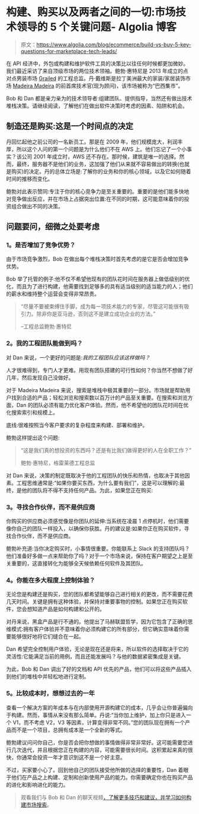 # 构建、购买以及两者之间的一切:市场技术领导的 5 个关键问题- Algolia 博客

> 原文：<https://www.algolia.com/blog/ecommerce/build-vs-buy-5-key-questions-for-marketplace-tech-leads/>

在 API 经济中，外包或构建和维护软件工具的决策比以往任何时候都更加微妙。我们最近采访了来自顶级市场的两位技术领袖。鲍勃·惠特尼是 2013 年成立的点对点男装市场 [Grailed](https://www.grailed.com/) 的工程总监。丹·戴维斯是拉丁美洲最大的家装/家居装饰市场 [Madeira Madeira](https://www.madeiramadeira.com.br/) 的前首席技术官(现为顾问)，该市场被称为“巴西集市”。

Bob 和 Dan 都是亲力亲为的技术领导者:组建团队、提供指导，当然还有做出技术堆栈决策。请继续阅读，了解他们在做出软件决策时考虑的因素、陷阱和机会。

## [](#build-or-buy-it%e2%80%99s-a-point-of-time-decision)制造还是购买:这是一个时间点的决定

丹回忆起他之前公司的一名新员工。那是在 2009 年，他们规模庞大，利润丰厚，所以这个人问的第一个问题是为什么他们不在 AWS 上。他们忘记了一个小事实？该公司 2001 年成立时，AWS 还不存在。那时候，建筑是唯一的选择。然而，最终，服务器不是他们的业务，这加强了他们从来就不容易做出的转换(也就是购买)的决定。丹的总体立场是:了解你的业务和你的核心领域，以及它如何随着时间的推移而变化。

鲍勃对此表示赞同:专注于你的核心竞争力是至关重要的。重要的是他们能多快地对竞争做出反应，并在市场上占据突出位置:在不同的时期，这可能意味着你的投资组合做出不同的决策。

## [](#questions-to-ask-nuances-to-consider)问题要问，细微之处要考虑

### [](#1-is-it-adding-a-competitive-advantage)1。是否增加了竞争优势？

由于市场竞争激烈，Bob 在做出每个堆栈决策时首先考虑的是它是否会增加竞争优势。

Bob 举了托管的例子:他不仅不希望他现有的团队花时间在服务器上做低级别的优化，而且为了进行构建，他需要找到足够多的具有适当级别的适当能力的人；他们的薪水和维持整个运营会变得非常昂贵。

> “尽量不要被束缚住手脚，成为每一项技术能力的专家，尽管这可能很有吸引力。除非你是亚马逊，否则这不是建立成功企业的方法。”
> 
> –工程总监鲍勃·惠特尼

### [](#2-can-my-engineering-team-do-this)2。我的工程团队能做到吗？

对 Dan 来说，一个更好的问题是:*我的工程团队应该这样做吗？*

人才很难得到，专门人才更难。用现有团队搭建的可行性如何？你当然不想做了好几年，然后发现自己没做好。

对于 Madeira Madeira 来说，搜索是堆栈中极其重要的一部分。市场就是帮助用户找到合适的产品；轻松浏览和搜索数以百万计的产品至关重要。在搜索和浏览方面，Dan 的团队必须有能力优化客户体验。然而，他不希望他的团队花时间在优化搜索索引和规模上。

底线:很难按照当今客户要求的复杂程度来构建、部署和维护。

鲍勃这样提出这个问题:

> “这是我们真的想投资的东西吗？还是有比我们做得更好的人在全职工作？”
> 
> 鲍勃·惠特尼，格雷莱德工程总监

对 Dan 来说，决策的制定既取决于他的工程团队的快乐和热情，也取决于其他因素。工程思维通常是:“如果你要买东西，为什么要有我们”，这是可以理解的:最终，是他的团队将不得不支持任何产品。为此，如果您正在购买:

### [](#3-find-partners-not-vendors)3。寻找合作伙伴，而不是供应商

你购买的供应商必须感觉像是你团队的延伸:当系统在凌晨 1 点停机时，他们需要像你自己的团队一样投入，以确保你获胜。丹的建议是:如果你正在购买软件，寻找合作伙伴，而不是供应商。

鲍勃补充道:当你决定购买时，小事情很重要。你能联系上 Slack 的支持团队吗？他们准备好多做一点来帮助你了吗？对于一个市场来说，保持在客户期望之上是至关重要的，这直接转化为能够全天候依赖任何软件及其团队。

### [](#4-to-what-extent-can-you-control-the-experience)4。你能在多大程度上控制体验？

无论您是构建还是购买，您的团队都希望能够自己进行相关的更改，而不需要花费几天时间。关键是拥有这种体验，并保持对重要事物的控制。如果您正在购买软件，您会想知道产品是如何构建和公开的。

对丹来说，黑盒产品是行不通的。他提出了马赫联盟哲学，因为它包含了正确的思维模式:拥有客户体验并不意味着你必须构建它的所有部分，但它确实意味着你需要能够很好地将它们缝合在一起。

Dan 希望完全控制用户体验，无论是现在还是将来，所以软件的选择取决于它的灵活性:它能满足当前的用例，而且还能发展吗？与他的数据紧密集成是关键。

为此，Bob 和 Dan 调出了好的文档和 API 优先的产品，他们可以将这些产品插入到他们的堆栈中并轻松地进行定制。

### [](#5-when-comparing-cost-think-past-year-one)5。比较成本时，想想过去的一年

查看一个解决方案的年成本与在内部使用开源构建它的成本，几乎会让你普遍偏向于构建。然而，事情从来没有那么简单。丹说:“当你加上维护，加上你只是进入一个 V1，而不考虑 V2，V3 等因素，计算变得非常不同。”您的团队现在拥有一个产品而不是一个项目，总拥有成本是一个全新的等式。

鲍勃建议问问你自己，你是否会把你想做的事情做得非常非常好。这可能需要您进行几次迭代，并且根据您正在构建的内容，可能需要很长时间。这积累起来真的很快，你通常会投资一年才意识到这不是一个好主意。

不过，买家要小心了。回到他自己的团队接受他所做的选择的重要性，Dan 着眼于他们在产品之上构建、定制和创新使用产品的能力。你需要确定你也在购买产品的进化和影响进化的能力。

> 观看我们与 Bob 和 Dan 的聊天视频[，了解更多技巧和建议，并学习](https://resources.algolia.com/home/virtualevent-buildvbuyna-marketplace)[如何构建市场搜索](https://resources.algolia.com/marketplaces/ebook-whatittakestobuildmarketplacesearch-marketplace)。